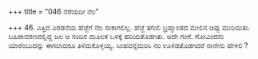 +++
title = "046 ನೆರೆಯದೀ ನೆಲ"

+++
46. ಎತ್ತಿದ ಎರಡನೆಯ ಹೆಜ್ಜೆಗೆ ನೆಲ ಸಾಕಾಗಲಿಲ್ಲ. ಹೆಜ್ಜೆ ತಗುಲಿ ಬ್ರಹ್ಮಾಂಡದ ಮೇಲಿನ ಚಿಪ್ಪು ಮುರಿಯಿತು. ಬಹಿರಾವರಣದಲ್ಲಿದ್ದ ಜಲ ಆ ಸಂದಿನ ಮೂಲಕ ಒಳಕ್ಕೆ ಹರಿಯತೊಡಗಿತು. ಅದೇ ಗಂಗೆ. ಗೋವಿಂದನು ಯಾರೆಂಬುದನ್ನು ಈಗಲಾದರೂ ತಿಳಿದುಕೊಳ್ಳಯ್ಯ. ಸಿಂಹವನ್ನೆದುರಿಸಿ ನರಿ ಊಳಿಡತೊಡಗಿದರೆ ನಾನೇನು ಹೇಳಲಿ ?
